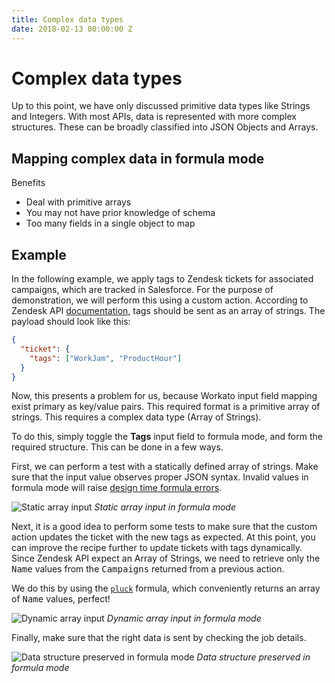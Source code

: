 ```yaml
---
title: Complex data types
date: 2018-02-13 00:00:00 Z
---
```


# Complex data types
Up to this point, we have only discussed primitive data types like Strings and Integers. With most APIs, data is represented with more complex structures. These can be broadly classified into JSON Objects and Arrays.

## Mapping complex data in formula mode
Benefits
  - Deal with primitive arrays
  - You may not have prior knowledge of schema
  - Too many fields in a single object to map

## Example
In the following example, we apply tags to Zendesk tickets for associated campaigns, which are tracked in Salesforce. For the purpose of demonstration, we will perform this using a custom action. According to Zendesk API [documentation](https://developer.zendesk.com/rest_api/docs/core/tickets#update-ticket), tags should be sent as an array of strings. The payload should look like this:

```JSON
{
  "ticket": {
    "tags": ["WorkJam", "ProductHour"]
  }
}
```

Now, this presents a problem for us, because Workato input field mapping exist primary as key/value pairs. This required format is a primitive array of strings. This requires a complex data type (Array of Strings).

To do this, simply toggle the **Tags** input field to formula mode, and form the required structure. This can be done in a few ways.

First, we can perform a test with a statically defined array of strings. Make sure that the input value observes proper JSON syntax. Invalid values in formula mode will raise [design time formula errors](recipes/recipe-design-time-errors.md#design-time-formula-errors).

![Static array input](~@img/formula-docs/formula-static-array-input.png)
*Static array input in formula mode*

Next, it is a good idea to perform some tests to make sure that the custom action updates the ticket with the new tags as expected. At this point, you can improve the recipe further to update tickets with tags dynamically. Since Zendesk API expect an Array of Strings, we need to retrieve only the <kbd>Name</kbd> values from the <kbd>Campaigns</kbd> returned from a previous action.

We do this by using the [`pluck`](/formulas/array-list-formulas.html#pluck) formula, which conveniently returns an array of <kbd>Name</kbd> values, perfect!

![Dynamic array input](~@img/formula-docs/formula-dynamic-array-input.png)
*Dynamic array input in formula mode*

Finally, make sure that the right data is sent by checking the job details.

![Data structure preserved in formula mode](~@img/formula-docs/formula-array-job-details.png)
*Data structure preserved in formula mode*
